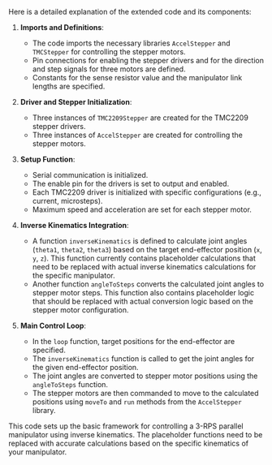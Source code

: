 Here is a detailed explanation of the extended code and its components:

1. **Imports and Definitions**:
    - The code imports the necessary libraries `AccelStepper` and `TMCStepper` for controlling the stepper motors.
    - Pin connections for enabling the stepper drivers and for the direction and step signals for three motors are defined.
    - Constants for the sense resistor value and the manipulator link lengths are specified.

2. **Driver and Stepper Initialization**:
    - Three instances of `TMC2209Stepper` are created for the TMC2209 stepper drivers.
    - Three instances of `AccelStepper` are created for controlling the stepper motors.

3. **Setup Function**:
    - Serial communication is initialized.
    - The enable pin for the drivers is set to output and enabled.
    - Each TMC2209 driver is initialized with specific configurations (e.g., current, microsteps).
    - Maximum speed and acceleration are set for each stepper motor.

4. **Inverse Kinematics Integration**:
    - A function `inverseKinematics` is defined to calculate joint angles (`theta1`, `theta2`, `theta3`) based on the target end-effector position (`x`, `y`, `z`). This function currently contains placeholder calculations that need to be replaced with actual inverse kinematics calculations for the specific manipulator.
    - Another function `angleToSteps` converts the calculated joint angles to stepper motor steps. This function also contains placeholder logic that should be replaced with actual conversion logic based on the stepper motor configuration.

5. **Main Control Loop**:
    - In the `loop` function, target positions for the end-effector are specified.
    - The `inverseKinematics` function is called to get the joint angles for the given end-effector position.
    - The joint angles are converted to stepper motor positions using the `angleToSteps` function.
    - The stepper motors are then commanded to move to the calculated positions using `moveTo` and `run` methods from the `AccelStepper` library.

This code sets up the basic framework for controlling a 3-RPS parallel manipulator using inverse kinematics. The placeholder functions need to be replaced with accurate calculations based on the specific kinematics of your manipulator.